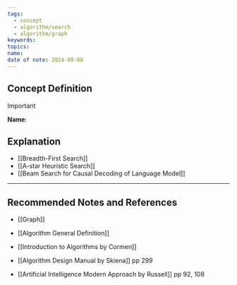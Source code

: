 ```yaml
---
tags:
  - concept
  - algorithm/search
  - algorithm/graph
keywords: 
topics: 
name: 
date of note: 2024-08-08
---
```


## Concept Definition

>[!important]
>**Name**: 



## Explanation

- [[Breadth-First Search]]
- [[A-star Heuristic Search]]
- [[Beam Search for Causal Decoding of Language Model]]


-----------
##  Recommended Notes and References

- [[Graph]]
- [[Algorithm General Definition]]

- [[Introduction to Algorithms by Cormen]]
- [[Algorithm Design Manual by Skiena]] pp 299
- [[Artificial Intelligence Modern Approach by Russell]] pp 92, 108
